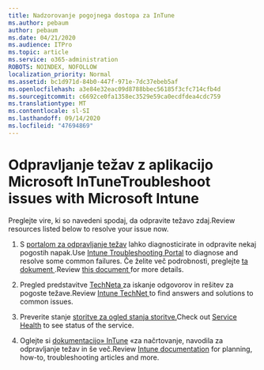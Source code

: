 ```yaml
---
title: Nadzorovanje pogojnega dostopa za InTune
ms.author: pebaum
author: pebaum
ms.date: 04/21/2020
ms.audience: ITPro
ms.topic: article
ms.service: o365-administration
ROBOTS: NOINDEX, NOFOLLOW
localization_priority: Normal
ms.assetid: bc1d971d-84b0-447f-971e-7dc37ebeb5af
ms.openlocfilehash: a3e84e32eac09d8788bbec56185f3cfc714cfb4d
ms.sourcegitcommit: c6692ce0fa1358ec3529e59ca0ecdfdea4cdc759
ms.translationtype: MT
ms.contentlocale: sl-SI
ms.lasthandoff: 09/14/2020
ms.locfileid: "47694869"
---
```

# <a name="troubleshoot-issues-with-microsoft-intune"></a><span data-ttu-id="8ebdd-102">Odpravljanje težav z aplikacijo Microsoft InTune</span><span class="sxs-lookup"><span data-stu-id="8ebdd-102">Troubleshoot issues with Microsoft Intune</span></span>

<span data-ttu-id="8ebdd-103">Preglejte vire, ki so navedeni spodaj, da odpravite težavo zdaj.</span><span class="sxs-lookup"><span data-stu-id="8ebdd-103">Review resources listed below to resolve your issue now.</span></span>
  
1. <span data-ttu-id="8ebdd-104">S [portalom za odpravljanje težav](https://devicemanagement.microsoft.com/#blade/Microsoft_Intune_DeviceSettings/TroubleshootBlade) lahko diagnosticirate in odpravite nekaj pogostih napak.</span><span class="sxs-lookup"><span data-stu-id="8ebdd-104">Use [Intune Troubleshooting Portal](https://devicemanagement.microsoft.com/#blade/Microsoft_Intune_DeviceSettings/TroubleshootBlade) to diagnose and resolve some common failures.</span></span> <span data-ttu-id="8ebdd-105">Če želite več podrobnosti, preglejte [ta dokument ](https://docs.microsoft.com/intune/help-desk-operators).</span><span class="sxs-lookup"><span data-stu-id="8ebdd-105">Review [this document ](https://docs.microsoft.com/intune/help-desk-operators)for more details.</span></span>
    
2. <span data-ttu-id="8ebdd-106">Pregled predstavitve [TechNeta ](https://social.technet.microsoft.com/forums/home?forum=microsoftintuneprod)za iskanje odgovorov in rešitev za pogoste težave.</span><span class="sxs-lookup"><span data-stu-id="8ebdd-106">Review [Intune TechNet ](https://social.technet.microsoft.com/forums/home?forum=microsoftintuneprod)to find answers and solutions to common issues.</span></span>
    
3. <span data-ttu-id="8ebdd-107">Preverite stanje [storitve za ogled stanja storitve.](https://portal.office.com/AdminPortal/Home#/servicehealth)</span><span class="sxs-lookup"><span data-stu-id="8ebdd-107">Check out [Service Health](https://portal.office.com/AdminPortal/Home#/servicehealth) to see status of the service.</span></span> 
    
4. <span data-ttu-id="8ebdd-108">Oglejte si [dokumentacijo» InTune](https://docs.microsoft.com/intune/) «za načrtovanje, navodila za odpravljanje težav in še več.</span><span class="sxs-lookup"><span data-stu-id="8ebdd-108">Review [Intune documentation](https://docs.microsoft.com/intune/) for planning, how-to, troubleshooting articles and more.</span></span> 
    

